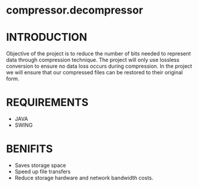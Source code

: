 
# compressor.decompressor
# INTRODUCTION
Objective of the project is to reduce the number of bits needed to represent data
through compression technique. The project will only use lossless conversion to
ensure no data loss occurs during compression. In the project we will ensure that
our compressed files can be restored to their original form.
# REQUIREMENTS
- JAVA
- SWING
# BENIFITS
- Saves storage space
- Speed up file transfers
- Reduce storage hardware and network bandwidth costs.
  
